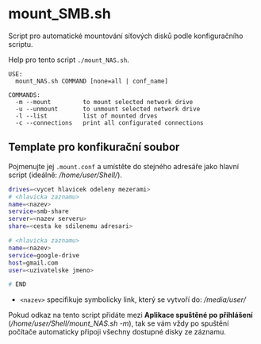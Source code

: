 # mount_SMB.sh
Script pro automatické mountování síťových disků podle konfiguračního scriptu.

Help pro tento script `./mount_NAS.sh`.
```
USE:
  mount_NAS.sh COMMAND [none=all | conf_name]

COMMANDS:
  -m --mount  		 to mount selected network drive
  -u --unmount		 to unmount selected network drive
  -l --list   		 list of mounted drves
  -c --connections	 print all configurated connections
```

## Template pro konfikurační soubor 
Pojmenujte jej `.mount.conf` a umístěte do stejného adresáře jako hlavní script (ideálně: */home/user/Shell/*).
```BASH
drives=<vycet hlavicek odeleny mezerami>
# <hlavicka zaznamu> 
name=<nazev>
service=smb-share
server=<nazev serveru>
share=<cesta ke sdilenemu adresari>

# <hlavicka zaznamu>
name=<nazev>
service=google-drive
host=gmail.com
user=<uzivatelske jmeno>

# END
```
- `<nazev>` specifikuje symbolicky link, který se vytvoří do: */media/user/*

Pokud odkaz na tento script přidáte mezi **Aplikace spuštěné po přihlášení** (*/home/user/Shell/mount_NAS.sh -m*), tak se vám vždy po spuštění počítače automaticky připoji všechny dostupné disky ze záznamu.

